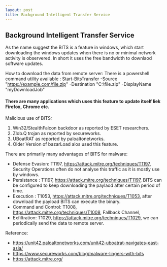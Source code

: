 ```yaml
---
layout: post
title: Background Intelligent Transfer Service
---
```


##  Background Intelligent Transfer Service

As the name suggest the BITS is a feature in windows, which start downloading the windows updates when there is no or minimal network activity is observered.
In short it uses the free bandwidth to downlaod software updates.

How to download the data from remote server:
    There is a powershell command utility available :
    Start-BitsTransfer -Source "https://example.com/file.zip" -Destination "C:\file.zip" -DisplayName "myDownloadJob"

#### There are many applications which uses this feature to update itself liek Firefox, Chrome etc.

Malicious use of BITS:
   
   1. Win32/StealthFalcon backdoor as reported by ESET researchers.
   2. Zlob.Q trojan as reported by secureworks.
   3. UBoatRAT as reported by paloaltonetworks.
   4. Older Version of bazarLoad alos used this feature.

There are primarily many advantages of BITS for malware:

   * Defense Evasion:  T1197, https://attack.mitre.org/techniques/T1197, Security Operations often do not analyse this traffic as it is mostly use by windows.
   * Persistance :  T1197, https://attack.mitre.org/techniques/T1197, BITS can be configured to keep downloading the paylaod after certain period of time.
   * Execution : T1053, https://attack.mitre.org/techniques/T1053, after download the payload BITS can execute the binary.
   * Command and Control: T1008, https://attack.mitre.org/techniques/T1008, Fallback Channel, 
   * Exfiltration: T1029, https://attack.mitre.org/techniques/T1029, we can periodically send the data to remote server.


Reference:

   * https://unit42.paloaltonetworks.com/unit42-uboatrat-navigates-east-asia/
   * https://www.secureworks.com/blog/malware-lingers-with-bits
   * https://attack.mitre.org/
